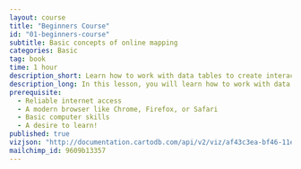 ```yaml
---
layout: course
title: "Beginners Course"
id: "01-beginners-course"
subtitle: Basic concepts of online mapping
categories: Basic
tag: book
time: 1 hour
description_short: Learn how to work with data tables to create interactive map visualizations.
description_long: In this lesson, you will learn how to work with data tables to create interactive map visualizations. You will explore styling your map, adding multiple data sets, and experimenting with different ways to display your data, including animated maps. You'll learn how to share your new visualizations with friends, family, and the world.
prerequisite:
  - Reliable internet access
  - A modern browser like Chrome, Firefox, or Safari
  - Basic computer skills
  - A desire to learn!
published: true
vizjson: "http://documentation.cartodb.com/api/v2/viz/af43c3ea-bf46-11e3-8153-0edbca4b5057/viz.json"
mailchimp_id: 9609b13357
---
```

